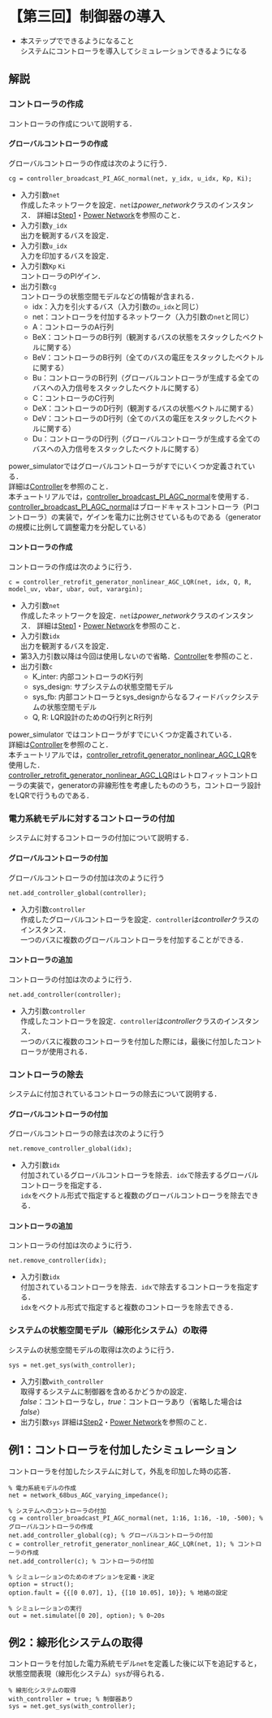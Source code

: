 # 【第三回】制御器の導入

- 本ステップでできるようになること  
    システムにコントローラを導入してシミュレーションできるようになる


## 解説
### コントローラの作成

コントローラの作成について説明する．  


#### グローバルコントローラの作成

グローバルコントローラの作成は次のように行う．
```
cg = controller_broadcast_PI_AGC_normal(net, y_idx, u_idx, Kp, Ki);
```

- 入力引数`net`  
    作成したネットワークを設定．`net`は*power_network*クラスのインスタンス．
    詳細は[Step1](/Tutorials/step1/)・[Power Network](/Docs/power_network/)を参照のこと．
- 入力引数`y_idx`  
    出力を観測するバスを設定．
- 入力引数`u_idx`  
    入力を印加するバスを設定．
- 入力引数`Kp` `Ki`  
    コントローラのPIゲイン．
- 出力引数`cg`  
    コントローラの状態空間モデルなどの情報が含まれる．
    - idx：入力を引火するバス（入力引数の`u_idx`と同じ）
    - net：コントローラを付加するネットワーク（入力引数の`net`と同じ）
    - A：コントローラのA行列
    - BeX：コントローラのB行列（観測するバスの状態をスタックしたベクトルに関する）
    - BeV：コントローラのB行列（全てのバスの電圧をスタックしたベクトルに関する）
    - Bu：コントローラのB行列（グローバルコントローラが生成する全てのバスへの入力信号をスタックしたベクトルに関する）
    - C：コントローラのC行列
    - DeX：コントローラのD行列（観測するバスの状態ベクトルに関する）
    - DeV：コントローラのD行列（全てのバスの電圧をスタックしたベクトルに関する）
    - Du：コントローラのD行列（グローバルコントローラが生成する全てのバスへの入力信号をスタックしたベクトルに関する）

power_simulatorではグローバルコントローラがすでにいくつか定義されている．  
詳細は[Controller](/Docs/controller/)を参照のこと．  
本チュートリアルでは，[controller_broadcast_PI_AGC_normal](/Docs/controller/#controller_broadcast_pi_agc_normal)を使用する．  
[controller_broadcast_PI_AGC_normal](/Docs/controller/#controller_broadcast_pi_agc_normal)はブロードキャストコントローラ（PIコントローラ）の実装で，ゲインを電力に比例させているものである（generatorの規模に比例して調整電力を分配している）

#### コントローラの作成

コントローラの作成は次のように行う．
```
c = controller_retrofit_generator_nonlinear_AGC_LQR(net, idx, Q, R, model_uv, vbar, ubar, out, varargin);
```

- 入力引数`net`  
    作成したネットワークを設定．`net`は*power_network*クラスのインスタンス．
    詳細は[Step1](/Tutorials/step1/)・[Power Network](/Docs/power_network/)を参照のこと．
- 入力引数`idx`  
    出力を観測するバスを設定．
- 第3入力引数以降は今回は使用しないので省略．[Controller](/Docs/controller/)を参照のこと．
- 出力引数`c`  
    - K_inter: 内部コントローラのK行列
    - sys_design: サブシステムの状態空間モデル
    - sys_fb: 内部コントローラとsys_designからなるフィードバックシステムの状態空間モデル
    - Q, R: LQR設計のためのQ行列とR行列

power_simulator ではコントローラがすでにいくつか定義されている．  
詳細は[Controller](/Docs/controller/)を参照のこと．  
本チュートリアルでは，[controller_retrofit_generator_nonlinear_AGC_LQR](/Docs/controller/#controller_retrofit_generator_nonlinear_agc_lqr)を使用した．  
[controller_retrofit_generator_nonlinear_AGC_LQR](/Docs/controller/#controller_retrofit_generator_nonlinear_agc_lqr)はレトロフィットコントローラの実装で，generatorの非線形性を考慮したもののうち，コントローラ設計をLQRで行うものである．


### 電力系統モデルに対するコントローラの付加

システムに対するコントローラの付加について説明する．

#### グローバルコントローラの付加

グローバルコントローラの付加は次のように行う
```
net.add_controller_global(controller);
```

- 入力引数`controller`  
    作成したグローバルコントローラを設定．`controller`は*controller*クラスのインスタンス．  
    一つのバスに複数のグローバルコントローラを付加することができる．

#### コントローラの追加

コントローラの付加は次のように行う．
```
net.add_controller(controller);
```

- 入力引数`controller`  
    作成したコントローラを設定．`controller`は*controller*クラスのインスタンス．  
    一つのバスに複数のコントローラを付加した際には，最後に付加したコントローラが使用される．

### コントローラの除去

システムに付加されているコントローラの除去について説明する．

#### グローバルコントローラの付加

グローバルコントローラの除去は次のように行う
```
net.remove_controller_global(idx);
```

- 入力引数`idx`  
    付加されているグローバルコントローラを除去．`idx`で除去するグローバルコントローラを指定する．  
    `idx`をベクトル形式で指定すると複数のグローバルコントローラを除去できる．

#### コントローラの追加

コントローラの付加は次のように行う．
```
net.remove_controller(idx);
```

- 入力引数`idx`  
    付加されているコントローラを除去．`idx`で除去するコントローラを指定する．  
    `idx`をベクトル形式で指定すると複数のコントローラを除去できる．


### システムの状態空間モデル（線形化システム）の取得

システムの状態空間モデルの取得は次のように行う．
```
sys = net.get_sys(with_controller);
```

- 入力引数`with_controller`  
    取得するシステムに制御器を含めるかどうかの設定．  
    *false*：コントローラなし，*true*：コントローラあり（省略した場合は*false*）
- 出力引数`sys`
    詳細は[Step2](/Tutorials/step2/)・[Power Network](/Docs/power_network/)を参照のこと．


## 例1：コントローラを付加したシミュレーション

コントローラを付加したシステムに対して，外乱を印加した時の応答．
```
% 電力系統モデルの作成
net = network_68bus_AGC_varying_impedance();

% システムへのコントローラの付加
cg = controller_broadcast_PI_AGC_normal(net, 1:16, 1:16, -10, -500); % グローバルコントローラの作成
net.add_controller_global(cg); % グローバルコントローラの付加
c = controller_retrofit_generator_nonlinear_AGC_LQR(net, 1); % コントローラの作成
net.add_controller(c); % コントローラの付加

% シミュレーションのためのオプションを定義・決定
option = struct();
option.fault = {{[0 0.07], 1}, {[10 10.05], 10}}; % 地絡の設定

% シミュレーションの実行
out = net.simulate([0 20], option); % 0~20s
```

## 例2：線形化システムの取得

コントローラを付加した電力系統モデル`net`を定義した後に以下を追記すると，状態空間表現（線形化システム）`sys`が得られる．
```
% 線形化システムの取得
with_controller = true; % 制御器あり
sys = net.get_sys(with_controller);
```
